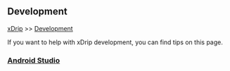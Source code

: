 ## Development
[xDrip](../../README.md) >> [Development](./dev.md)    
  
If you want to help with xDrip development, you can find tips on this page.  

### [Android Studio](./AndroidStudio.md)   
  
